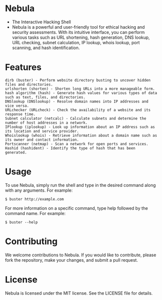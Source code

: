 # Nebula 

  - The Interactive Hacking Shell
  - Nebula is a powerful and user-friendly tool for ethical hacking and security assessments. With its intuitive interface, you can perform various tasks such as URL shortening, hash generation, DNS lookup, URL checking, subnet calculation, IP lookup, whois lookup, port scanning, and hash identification.

# Features

    dirb (buster) - Perform website directory busting to uncover hidden files and directories.
    urlshorten (shorten) - Shorten long URLs into a more manageable form.
    hash algorithm (hash) - Generate hash values for various types of data such as text, files, and directories.
    DNSlookup (DNSlookup) - Resolve domain names into IP addresses and vice versa.
    URLchecker (URLcheck) - Check the availability of a website and its response time.
    Subnet calculator (netcalc) - Calculate subnets and determine the number of host addresses in a network.
    IPlookup (iplookup) - Look up information about an IP address such as its location and service provider.
    Whoislookup (whois) - Retrieve information about a domain name such as its owner and contact information.
    Portscanner (netmap) - Scan a network for open ports and services.
    Hashid (hashident) - Identify the type of hash that has been generated.

# Usage

  To use Nebula, simply run the shell and type in the desired command along with any arguments. For example:
  
    $ buster http://example.com
  
  For more information on a specific command, type help followed by the command name. For example:
    
    $ buster --help

# Contributing
 
 We welcome contributions to Nebula. If you would like to contribute, please fork the repository, make your changes, and submit a pull request.

# License
  Nebula is licensed under the MIT license. See the LICENSE file for details.
